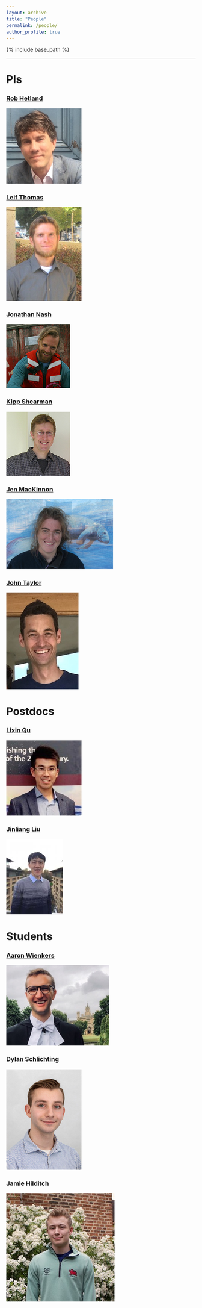 ```yaml
---
layout: archive
title: "People"
permalink: /people/
author_profile: true
---
```


{% include base_path %}


----------

PIs
======

### [Rob Hetland](http://pong.tamu.edu/~rob/)
![alt text](/images/rob.jpg "Rob Hetland")


### [Leif Thomas](https://pangea.stanford.edu/~leift/)
![alt text](/images/leif.jpg "Leif Thomas")

### [Jonathan Nash](https://ceoas.oregonstate.edu/profile/nash/)
![alt text](/images/jonathan.jpg "Jonathan Nash")

### [Kipp Shearman](https://ceoas.oregonstate.edu/profile/shearman/)
![alt text](/images/kipp.jpg "Kipp Shearman")

### [Jen MacKinnon](http://pordlabs.ucsd.edu/jen/)
![alt text](/images/jen.jpg "Jen MacKinnon")

### [John Taylor](http://www.damtp.cam.ac.uk/user/jrt51/)
![alt text](/images/john.jpg "John Taylor")

Postdocs
======

### [Lixin Qu](https://profiles.stanford.edu/lixin-qu?releaseVersion=7.16.0)
![alt text](/images/lixin.jpg "Lixin Qu")

### [Jinliang Liu](https://www.damtp.cam.ac.uk/person/jl2158)
![alt text](/images/jl2158.jpg "Jinliang Liu")

Students
======

### [Aaron Wienkers](http://wienkers.com)
![alt text](/images/Aaron.jpg "Aaron Wienkers")

### [Dylan Schlichting](https://dylanschlichting.github.io/)
![alt text](/images/dylan.jpg "Dylan Schlichting")

### Jamie Hilditch
![alt text](/images/jamie.jpg "Jamie Hilditch")
